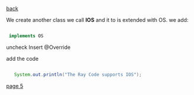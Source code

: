 [back](./page03.md)

We create another class we call **IOS** and it to is extended with OS.
we add:
```java

 implements OS

```

uncheck Insert @Override


add the code
```java

   System.out.println("The Ray Code supports IOS");

```

[page 5](./page05.md)
